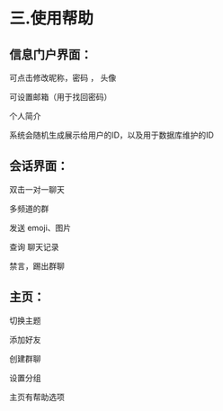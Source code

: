 # 三.使用帮助

## 信息门户界面：

可点击修改昵称，密码，头像

可设置邮箱（用于找回密码）

个人简介

系统会随机生成展示给用户的ID，以及用于数据库维护的ID

## 会话界面：

双击一对一聊天

多频道的群

发送emoji、图片

查询聊天记录

禁言，踢出群聊

## 主页：

切换主题

添加好友

创建群聊

设置分组

主页有帮助选项

